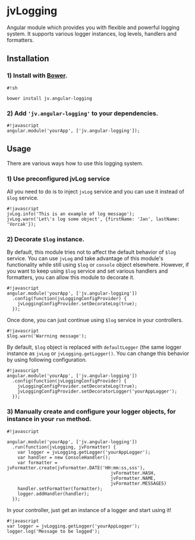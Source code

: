 # jvLogging #

Angular module which provides you with flexible and powerful logging system. It supports various logger instances, log levels, handlers and formatters.

## Installation ##

### 1) Install with [Bower](http://bower.io/). ###

```
#!sh

bower install jv.angular-logging
```
 
### 2) Add `'jv.angular-logging'` to your dependencies. ###

```
#!javascript
angular.module('yourApp', ['jv.angular-logging']);
```

## Usage ##

There are various ways how to use this logging system.

### 1) Use preconfigured jvLog service ###

All you need to do is to inject `jvLog` service and you can use it instead of `$log` service.

```
#!javascript
jvLog.info('This is an example of log message');
jvLog.warn('Let\'s log some object', {firstName: 'Jan', lastName: 'Vorcak'});
```

### 2) Decorate `$log` instance. ###

By default, this module tries not to affect the default behavior of `$log` service. You can use `jvLog` and take advantage of this module's functionality while still using `$log` or `console` object elsewhere. However, if you want to keep using `$log` service and set various handlers and formatters, you can allow this module to decorate it.

```
#!javascript
angular.module('yourApp', ['jv.angular-logging'])
  .config(function(jvLoggingConfigProvider) {
    jvLoggingConfigProvider.setDecorateLog(true);
  });
```

Once done, you can just continue using `$log` service in your controllers.

```
#!javascript
$log.warn('Warrning message');
```

By default, `$log` object is replaced with `defaultLogger` (the same logger instance as `jvLog` or `jvLogging.getLogger()`. You can change this behavior by using following configuration.

```
#!javascript
angular.module('yourApp', ['jv.angular-logging'])
  .config(function(jvLoggingConfigProvider) {
    jvLoggingConfigProvider.setDecorateLog(true);
    jvLoggingConfigProvider.setDecoratorLogger('yourAppLogger');
  });
```

### 3) Manually create and configure your logger objects, for instance in your `run` method. ###

```
#!javascript

angular.module('yourApp', ['jv.angular-logging'])
  .run(function(jvLogging, jvFormatter) {
    var logger = jvLogging.getLogger('yourAppLogger');
    var handler = new ConsoleHandler();
    var formatter = jvFormatter.create(jvFormatter.DATE('HH:mm:ss,sss'),
                                       jvFormatter.HASH,
                                       jvFormatter.NAME,
                                       jvFormatter.MESSAGES)
    handler.setFormatter(formatter);
    logger.addHandler(handler);
  });
```

In your controller, just get an instance of a logger and start using it!

```
#!javascript
var logger = jvLogging.getLogger('yourAppLogger');
logger.log('Message to be logged');
```